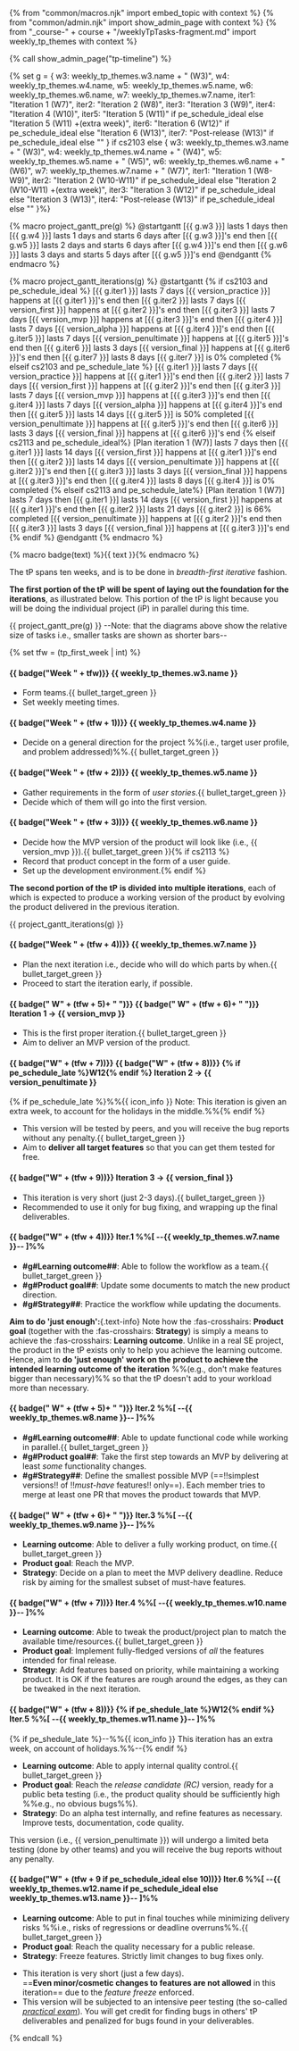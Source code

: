 {% from "common/macros.njk" import embed_topic with context %}
{% from "common/admin.njk" import show_admin_page with context %}
{% from "_course-" + course + "/weeklyTpTasks-fragment.md" import weekly_tp_themes with context %}

{% call show_admin_page("tp-timeline") %}
<div id="main">

{% set g = {
  w3: weekly_tp_themes.w3.name + " (W3)",
  w4: weekly_tp_themes.w4.name,
  w5: weekly_tp_themes.w5.name,
  w6: weekly_tp_themes.w6.name,
  w7: weekly_tp_themes.w7.name,
  iter1: "Iteration 1 (W7)",
  iter2: "Iteration 2 (W8)",
  iter3: "Iteration 3 (W9)",
  iter4: "Iteration 4 (W10)",
  iter5: "Iteration 5 (W11)" if pe_schedule_ideal else "Iteration 5 (W11)                +(extra week)",
  iter6: "Iteration 6 (W12)" if pe_schedule_ideal else "Iteration 6 (W13)",
  iter7: "Post-release (W13)" if pe_schedule_ideal else ""
} if cs2103 else {
  w3: weekly_tp_themes.w3.name + " (W3)",
  w4: weekly_tp_themes.w4.name + " (W4)",
  w5: weekly_tp_themes.w5.name + " (W5)",
  w6: weekly_tp_themes.w6.name + " (W6)",
  w7: weekly_tp_themes.w7.name + " (W7)",
  iter1: "Iteration 1 (W8-W9)",
  iter2: "Iteration 2 (W10-W11)" if pe_schedule_ideal else "Iteration 2 (W10-W11)                                      +(extra week)",
  iter3: "Iteration 3 (W12)" if pe_schedule_ideal else "Iteration 3 (W13)",
  iter4: "Post-release (W13)" if pe_schedule_ideal else ""
}%}



{% macro project_gantt_pre(g) %}
<puml name="tpGanttChart-preIterations.png">
@startgantt
[{{ g.w3 }}] lasts 1 days
then [{{ g.w4 }}] lasts 1 days and starts 6 days after [{{ g.w3 }}]'s end
then [{{ g.w5 }}] lasts 2 days and starts 6 days after [{{ g.w4 }}]'s end
then [{{ g.w6 }}] lasts 3 days and starts 5 days after [{{ g.w5 }}]'s end
@endgantt
</puml>
{% endmacro %}

{% macro project_gantt_iterations(g) %}
<puml name="tpGanttChart-iterations.png">
@startgantt
{% if cs2103 and pe_schedule_ideal %}
[{{ g.iter1 }}] lasts 7 days
[{{ version_practice }}] happens at [{{ g.iter1 }}]'s end
then [{{ g.iter2 }}] lasts 7 days
[{{ version_first }}] happens at [{{ g.iter2 }}]'s end
then [{{ g.iter3 }}] lasts 7 days
[{{ version_mvp }}] happens at [{{ g.iter3 }}]'s end
then [{{ g.iter4 }}] lasts 7 days
[{{ version_alpha }}] happens at [{{ g.iter4 }}]'s end
then [{{ g.iter5 }}] lasts 7 days
[{{ version_penultimate }}] happens at [{{ g.iter5 }}]'s end
then [{{ g.iter6 }}] lasts 3 days
[{{ version_final }}] happens at [{{ g.iter6 }}]'s end
then [{{ g.iter7 }}] lasts 8 days
[{{ g.iter7 }}] is 0% completed
{% elseif cs2103 and pe_schedule_late %}
[{{ g.iter1 }}] lasts 7 days
[{{ version_practice }}] happens at [{{ g.iter1 }}]'s end
then [{{ g.iter2 }}] lasts 7 days
[{{ version_first }}] happens at [{{ g.iter2 }}]'s end
then [{{ g.iter3 }}] lasts 7 days
[{{ version_mvp }}] happens at [{{ g.iter3 }}]'s end
then [{{ g.iter4 }}] lasts 7 days
[{{ version_alpha }}] happens at [{{ g.iter4 }}]'s end
then [{{ g.iter5 }}] lasts 14 days
[{{ g.iter5 }}] is 50% completed
[{{ version_penultimate }}] happens at [{{ g.iter5 }}]'s end
then [{{ g.iter6 }}] lasts 3 days
[{{ version_final }}] happens at [{{ g.iter6 }}]'s end
{% elseif cs2113 and pe_schedule_ideal%}
[Plan iteration 1 (W7)] lasts 7 days
then [{{ g.iter1 }}] lasts 14 days
[{{ version_first }}] happens at [{{ g.iter1 }}]'s end
then [{{ g.iter2 }}] lasts 14 days
[{{ version_penultimate }}] happens at [{{ g.iter2 }}]'s end
then [{{ g.iter3 }}] lasts 3 days
[{{ version_final }}] happens at [{{ g.iter3 }}]'s end
then [{{ g.iter4 }}] lasts 8 days
[{{ g.iter4 }}] is 0% completed
{% elseif cs2113 and pe_schedule_late%}
[Plan iteration 1 (W7)] lasts 7 days
then [{{ g.iter1 }}] lasts 14 days
[{{ version_first }}] happens at [{{ g.iter1 }}]'s end
then [{{ g.iter2 }}] lasts 21 days
[{{ g.iter2 }}] is 66% completed
[{{ version_penultimate }}] happens at [{{ g.iter2 }}]'s end
then [{{ g.iter3 }}] lasts 3 days
[{{ version_final }}] happens at [{{ g.iter3 }}]'s end
{% endif %}
@endgantt
</puml>
{% endmacro %}

{% macro badge(text) %}<span class="badge bg-dark">{{ text }}</span>{% endmacro %}

The tP spans ten weeks, and is to be done in _breadth-first iterative_ fashion.

****The first portion of the tP**** **will be spent of laying out the foundation for the iterations**, as illustrated below. This portion of the tP is light because you will be doing the individual project (iP) in parallel during this time.

{{ project_gantt_pre(g) }}
--Note: that the diagrams above show the relative size of tasks i.e., smaller tasks are shown as shorter bars--

{% set tfw = (tp_first_week | int) %}

<div class="indented-level2">

#### {{ badge("Week " + tfw)}} {{ weekly_tp_themes.w3.name }}

* Form teams.{{ bullet_target_green }}
* Set weekly meeting times.

#### {{ badge("Week " + (tfw + 1))}} {{ weekly_tp_themes.w4.name }}

* Decide on a general direction for the project %%(i.e., target user profile, and problem addressed)%%.{{ bullet_target_green }}

#### {{ badge("Week " + (tfw + 2))}} {{ weekly_tp_themes.w5.name }}

* Gather requirements in the form of _user stories_.{{ bullet_target_green }}
* Decide which of them will go into the first version.

#### {{ badge("Week " + (tfw + 3))}} {{ weekly_tp_themes.w6.name }}

* Decide how the MVP version of the product will look like (i.e., {{ version_mvp }}).{{ bullet_target_green }}{% if cs2113 %}
* Record that product concept in the form of a user guide.
* Set up the development environment.{% endif %}

</div>


****The second portion of the tP**** **is divided into multiple iterations**, each of which is expected to produce a working version of the product by evolving the product delivered in the previous iteration.

{{ project_gantt_iterations(g) }}
<p/>

<div tags="m--cs2113" class="indented-level2">

#### {{ badge("Week " + (tfw + 4))}} {{ weekly_tp_themes.w7.name }}

* Plan the next iteration i.e., decide who will do which parts by when.{{ bullet_target_green }}
* Proceed to start the iteration early, if possible.


#### {{ badge("&nbsp;W" + (tfw + 5)+ "&nbsp;")}} {{ badge("&nbsp;W" + (tfw + 6)+ "&nbsp;")}} Iteration 1 → {{ version_mvp }}

* This is the first proper iteration.{{ bullet_target_green }}
* Aim to deliver an <tooltip content="Minimum Viable Product">MVP</tooltip> version of the product.


#### {{ badge("W" + (tfw + 7))}} {{ badge("W" + (tfw + 8))}} {% if pe_schedule_late %}<span class="badge bg-secondary">W12</span>{% endif %} Iteration 2 → {{ version_penultimate }}

{% if pe_schedule_late %}%%{{ icon_info }} Note: This iteration is given an extra week, to account for the holidays in the middle.%%{% endif %}

* This version will be tested by peers, and you will receive the bug reports without any penalty.{{ bullet_target_green }}
* Aim to **deliver all <tooltip content="i.e., all features you plan to deliver in this project at the end of the semester">target features</tooltip>** so that you can get them tested for free.

#### {{ badge("W" + (tfw + 9))}} Iteration 3 → {{ version_final }}

* This iteration is <span class="text-danger">very short</span> (just 2-3 days).{{ bullet_target_green }}
* Recommended to use it only for bug fixing, and wrapping up the final deliverables.

</div>

<div tags="m--cs2103" class="indented-level2">

#### {{ badge("W" + (tfw + 4))}} Iter.1 %%[ --{{ weekly_tp_themes.w7.name }}-- ]%%

<div id="v11-goals" class="indented">

* **#g#Learning outcome##**: Able to follow the workflow as a team.{{ bullet_target_green }}
* **#g#Product goal##**: Update some documents to match the new product direction.
* **#g#Strategy##**: Practice the workflow while updating the documents.
</div>

<box id="lo-above-product" type="info" seamless>

**Aim to do 'just enough':**{.text-info}
Note how the <span class="text-success">:fas-crosshairs: **Product goal**</span> (together with the <span class="text-success">:fas-crosshairs: **Strategy**</span>) is simply a means to achieve the <span class="text-success">:fas-crosshairs: **Learning outcome**</span>. Unlike in a real SE project, the product in the tP exists only to help you achieve the learning outcome. Hence, aim to **do 'just enough' work on the product to achieve the intended learning outcome of the iteration** %%(e.g., don't make features bigger than necessary)%% so that the tP doesn't add to your workload more than necessary.
</box>


#### {{ badge("&nbsp;W" + (tfw + 5)+ "&nbsp;")}} Iter.2 %%[ --{{ weekly_tp_themes.w8.name }}-- ]%%

<div id="v12-goals" class="indented">

* **#g#Learning outcome##**: Able to update functional code while working in parallel.{{ bullet_target_green }}
* **#g#Product goal##**: Take the first step towards an MVP by delivering at least _some_ functionality changes.
* **#g#Strategy##**: Define the smallest possible MVP (==!!simplest versions!! of !!_must-have_ features!! only==). Each member tries to merge at least one PR that moves the product towards that MVP.
</div>

#### {{ badge("&nbsp;W" + (tfw + 6)+ "&nbsp;")}} Iter.3 %%[ --{{ weekly_tp_themes.w9.name }}-- ]%%

<div id="v13-goals" class="indented">

* **Learning outcome**: Able to deliver a fully working product, on time.{{ bullet_target_green }}
* **Product goal**: Reach the <tooltip content="Minimum Viable Product">MVP</tooltip>.
* **Strategy**: Decide on a plan to meet the MVP delivery deadline. Reduce risk by aiming for the smallest subset of must-have features.
</div>


#### {{ badge("W" + (tfw + 7))}} Iter.4 %%[ --{{ weekly_tp_themes.w10.name }}-- ]%%

<div id="v14-goals" class="indented">

* **Learning outcome**: Able to tweak the product/project plan to match the available time/resources.{{ bullet_target_green }}
* **Product goal**: Implement <popover content="i.e., _almost_ complete implementation of the feature, even if not fully polished">fully-fledged</popover> versions of _all_ the features intended for final release.
* **Strategy**: Add features based on priority, while maintaining a working product. It is OK if the features are rough around the edges, as they can be tweaked in the next iteration.
</div>


#### {{ badge("W" + (tfw + 8))}} {% if pe_shedule_late %}<span class="badge bg-secondary">W12</span>{% endif %} Iter.5 %%[ --{{ weekly_tp_themes.w11.name }}-- ]%%

{% if pe_shedule_late %}--%%{{ icon_info }} This iteration has an extra week, on account of holidays.%%--{% endif %}

<div id="v15-goals" class="indented">

* **Learning outcome**: Able to apply internal quality control.{{ bullet_target_green }}
* **Product goal**: Reach the _release candidate (RC)_ version, ready for a public beta testing (i.e., the product quality should be sufficiently high %%e.g., no obvious bugs%%).
* **Strategy**: Do an <popover content="A full-product testing conducted by internal testers (in this case, project members themselves) acting as target users">alpha test</popover> internally, and refine features as necessary. Improve tests, documentation, code quality.

</div>

<box type="info" seamless>

This version (i.e., {{ version_penultimate }}) will undergo a limited beta testing  (done by other teams) and you will receive the bug reports without any penalty.
</box>


#### {{ badge("W" + (tfw + 9 if pe_schedule_ideal else 10))}} Iter.6 %%[ --{{ weekly_tp_themes.w12.name if pe_schedule_ideal else weekly_tp_themes.w13.name }}-- ]%%

<div id="v16-goals" class="indented">

* **Learning outcome**: Able to put in final touches while minimizing delivery risks %%i.e., risks of regressions or deadline overruns%%.{{ bullet_target_green }}
* **Product goal**: Reach the quality necessary for a public release.
* **Strategy**: Freeze features. Strictly limit changes to bug fixes only.
</div>

<box type="warning" seamless>

* This iteration is <span class="text-danger">very short</span> (just a few days).<br>
  ==**Even minor/cosmetic changes to features are not allowed** in this iteration== due to the _feature freeze_ enforced.
* This version will be subjected to an intensive peer testing (the so-called [_practical exam_](tp-pe.html#tp-practical-exam-pe)).
  You will get credit for finding bugs in others' tP deliverables and penalized for bugs found in your deliverables.
</box>

</div>

</div>

{% endcall %}
